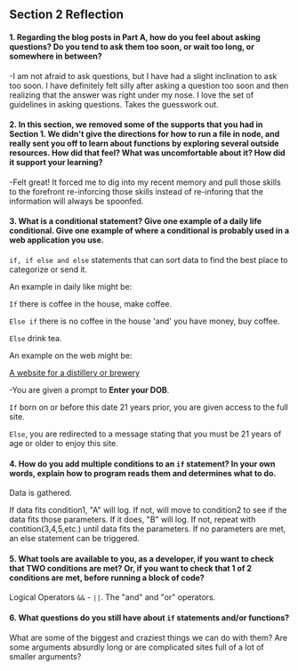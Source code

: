 ## Section 2 Reflection

#### 1. Regarding the blog posts in Part A, how do you feel about asking questions? Do you tend to ask them too soon, or wait too long, or somewhere in between?

-I am not afraid to ask questions, but I have had a slight inclination to ask too soon. I have definitely felt silly after asking a question too soon and then realizing that the answer was right under my nose. I love the set of guidelines in asking questions. Takes the guesswork out.

#### 2. In this section, we removed some of the supports that you had in Section 1. We didn't give the directions for how to run a file in node, and really sent you off to learn about functions by exploring several outside resources. How did that feel? What was uncomfortable about it? How did it support your learning?

-Felt great! It forced me to dig into my recent memory and pull those skills to the forefront re-inforcing those skills instead of re-inforing that the information will always be spoonfed.

#### 3. What is a conditional statement? Give one example of a daily life conditional. Give one example of where a conditional is probably used in a web application you use.

`if, if else and else` statements that can sort data to find the best place to categorize or send it.

An example in daily like might be:

`If` there is coffee in the house, make coffee.

`Else if` there is no coffee in the house 'and' you have money, buy coffee.

`Else` drink tea.

An example on the web might be:

<u>A website for a distillery or brewery</u>

-You are given a prompt to <b>Enter your DOB</b>.

`If` born on or before this date 21 years prior, you are given access to the full site.

`Else`, you are redirected to a message stating that you must be 21 years of age or older to enjoy this site.

#### 4. How do you add multiple conditions to an `if` statement? In your own words, explain how to program reads them and determines what to do.
Data is gathered.

If data fits condition1, "A" will log. If not, will move to condition2 to see if the data fits those parameters. If it does, "B" will log. If not, repeat with contition(3,4,5,etc.) until data fits the parameters. If no parameters are met, an else statement can be triggered.

#### 5. What tools are available to you, as a developer, if you want to check that TWO conditions are met? Or, if you want to check that 1 of 2 conditions are met, before running a block of code?  

Logical Operators ```&&``` - ```||```.
The "and" and "or" operators.

#### 6. What questions do you still have about `if` statements and/or functions?

What are some of the biggest and craziest things we can do with them? Are some arguments absurdly long or
are complicated sites full of a lot of smaller arguments?
